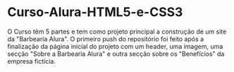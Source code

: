 # Curso-Alura-HTML5-e-CSS3

O Curso têm 5 partes e tem como projeto principal a construção de um site da "Barbearia Alura". O primeiro push do repositório foi feito após a finalização da página inicial do projeto com um header, uma imagem, uma secção "Sobre a Barbearia Alura" e outra secção sobre os "Benefícios" da empresa fictícia.
